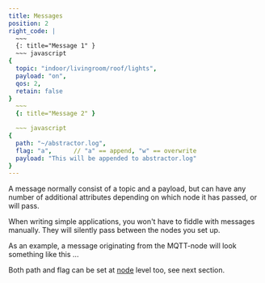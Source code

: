 ```yaml
---
title: Messages
position: 2
right_code: |
  ~~~
  {: title="Message 1" }
  ~~~ javascript
{
  topic: "indoor/livingroom/roof/lights",
  payload: "on",
  qos: 2,
  retain: false
}
  ~~~
  {: title="Message 2" }

  ~~~ javascript
{
  path: "~/abstractor.log",
  flag: "a",      // "a" == append, "w" == overwrite
  payload: "This will be appended to abstractor.log"
}
---
```


A message normally consist of a topic and a payload, but can have any number of additional attributes depending on which node it has passed, or will pass. 

When writing simple applications, you won't have to fiddle with messages manually. They will silently pass between the nodes you set up.

As an example, a message originating from the MQTT-node will look something like this ...

Both path and flag can be set at [node](#nodes) level too, see next section.